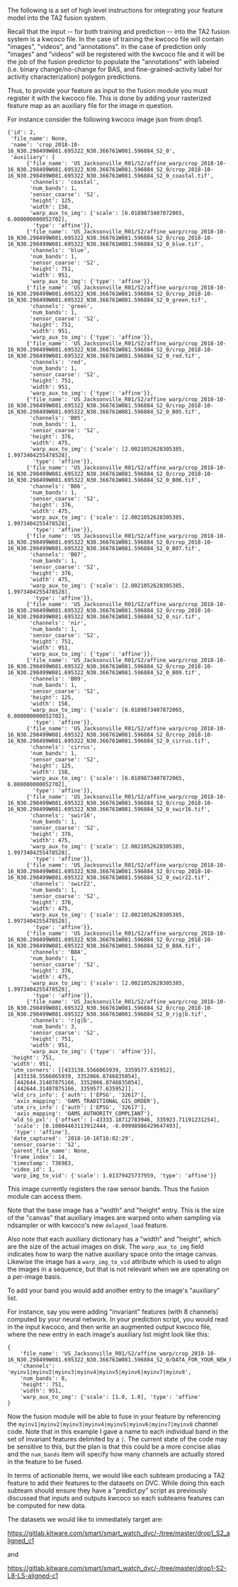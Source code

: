 The following is a set of high level instructions for integrating your feature model into the TA2 fusion system.

Recall that the input -- for both training and prediction -- into the TA2
fusion system is a kwcoco file. In the case of training the kwcoco file will
contain "images", "videos", and "annotations". In the case of prediction only
"images" and "videos" will be registered with the kwcoco file and it will be
the job of the fusion predictor to populate the "annotations" with labeled
(i.e. binary change/no-change for BAS, and fine-grained-activity label for
activity characterization) polygon predictions.

Thus, to provide your feature as input to the fusion module you must register
it with the kwcoco file. This is done by adding your rasterized feature map as
an auxiliary file for the image in question.

For instance consider the following kwcoco image json from drop1.

```
{'id': 2,
 'file_name': None,
 'name': 'crop_2018-10-16_N30.298499W081.695322_N30.366761W081.596884_S2_0',
 'auxiliary': [
      {'file_name': 'US_Jacksonville_R01/S2/affine_warp/crop_2018-10-16_N30.298499W081.695322_N30.366761W081.596884_S2_0/crop_2018-10-16_N30.298499W081.695322_N30.366761W081.596884_S2_0_coastal.tif',
       'channels': 'coastal',
       'num_bands': 1,
       'sensor_coarse': 'S2',
       'height': 125,
       'width': 158,
       'warp_aux_to_img': {'scale': [6.0189873407872065, 6.008000000052702],
        'type': 'affine'}},
      {'file_name': 'US_Jacksonville_R01/S2/affine_warp/crop_2018-10-16_N30.298499W081.695322_N30.366761W081.596884_S2_0/crop_2018-10-16_N30.298499W081.695322_N30.366761W081.596884_S2_0_blue.tif',
       'channels': 'blue',
       'num_bands': 1,
       'sensor_coarse': 'S2',
       'height': 751,
       'width': 951,
       'warp_aux_to_img': {'type': 'affine'}},
      {'file_name': 'US_Jacksonville_R01/S2/affine_warp/crop_2018-10-16_N30.298499W081.695322_N30.366761W081.596884_S2_0/crop_2018-10-16_N30.298499W081.695322_N30.366761W081.596884_S2_0_green.tif',
       'channels': 'green',
       'num_bands': 1,
       'sensor_coarse': 'S2',
       'height': 751,
       'width': 951,
       'warp_aux_to_img': {'type': 'affine'}},
      {'file_name': 'US_Jacksonville_R01/S2/affine_warp/crop_2018-10-16_N30.298499W081.695322_N30.366761W081.596884_S2_0/crop_2018-10-16_N30.298499W081.695322_N30.366761W081.596884_S2_0_red.tif',
       'channels': 'red',
       'num_bands': 1,
       'sensor_coarse': 'S2',
       'height': 751,
       'width': 951,
       'warp_aux_to_img': {'type': 'affine'}},
      {'file_name': 'US_Jacksonville_R01/S2/affine_warp/crop_2018-10-16_N30.298499W081.695322_N30.366761W081.596884_S2_0/crop_2018-10-16_N30.298499W081.695322_N30.366761W081.596884_S2_0_B05.tif',
       'channels': 'B05',
       'num_bands': 1,
       'sensor_coarse': 'S2',
       'height': 376,
       'width': 475,
       'warp_aux_to_img': {'scale': [2.0021052628305385, 1.9973404255478528],
        'type': 'affine'}},
      {'file_name': 'US_Jacksonville_R01/S2/affine_warp/crop_2018-10-16_N30.298499W081.695322_N30.366761W081.596884_S2_0/crop_2018-10-16_N30.298499W081.695322_N30.366761W081.596884_S2_0_B06.tif',
       'channels': 'B06',
       'num_bands': 1,
       'sensor_coarse': 'S2',
       'height': 376,
       'width': 475,
       'warp_aux_to_img': {'scale': [2.0021052628305385, 1.9973404255478528],
        'type': 'affine'}},
      {'file_name': 'US_Jacksonville_R01/S2/affine_warp/crop_2018-10-16_N30.298499W081.695322_N30.366761W081.596884_S2_0/crop_2018-10-16_N30.298499W081.695322_N30.366761W081.596884_S2_0_B07.tif',
       'channels': 'B07',
       'num_bands': 1,
       'sensor_coarse': 'S2',
       'height': 376,
       'width': 475,
       'warp_aux_to_img': {'scale': [2.0021052628305385, 1.9973404255478528],
        'type': 'affine'}},
      {'file_name': 'US_Jacksonville_R01/S2/affine_warp/crop_2018-10-16_N30.298499W081.695322_N30.366761W081.596884_S2_0/crop_2018-10-16_N30.298499W081.695322_N30.366761W081.596884_S2_0_nir.tif',
       'channels': 'nir',
       'num_bands': 1,
       'sensor_coarse': 'S2',
       'height': 751,
       'width': 951,
       'warp_aux_to_img': {'type': 'affine'}},
      {'file_name': 'US_Jacksonville_R01/S2/affine_warp/crop_2018-10-16_N30.298499W081.695322_N30.366761W081.596884_S2_0/crop_2018-10-16_N30.298499W081.695322_N30.366761W081.596884_S2_0_B09.tif',
       'channels': 'B09',
       'num_bands': 1,
       'sensor_coarse': 'S2',
       'height': 125,
       'width': 158,
       'warp_aux_to_img': {'scale': [6.0189873407872065, 6.008000000052702],
        'type': 'affine'}},
      {'file_name': 'US_Jacksonville_R01/S2/affine_warp/crop_2018-10-16_N30.298499W081.695322_N30.366761W081.596884_S2_0/crop_2018-10-16_N30.298499W081.695322_N30.366761W081.596884_S2_0_cirrus.tif',
       'channels': 'cirrus',
       'num_bands': 1,
       'sensor_coarse': 'S2',
       'height': 125,
       'width': 158,
       'warp_aux_to_img': {'scale': [6.0189873407872065, 6.008000000052702],
        'type': 'affine'}},
      {'file_name': 'US_Jacksonville_R01/S2/affine_warp/crop_2018-10-16_N30.298499W081.695322_N30.366761W081.596884_S2_0/crop_2018-10-16_N30.298499W081.695322_N30.366761W081.596884_S2_0_swir16.tif',
       'channels': 'swir16',
       'num_bands': 1,
       'sensor_coarse': 'S2',
       'height': 376,
       'width': 475,
       'warp_aux_to_img': {'scale': [2.0021052628305385, 1.9973404255478528],
        'type': 'affine'}},
      {'file_name': 'US_Jacksonville_R01/S2/affine_warp/crop_2018-10-16_N30.298499W081.695322_N30.366761W081.596884_S2_0/crop_2018-10-16_N30.298499W081.695322_N30.366761W081.596884_S2_0_swir22.tif',
       'channels': 'swir22',
       'num_bands': 1,
       'sensor_coarse': 'S2',
       'height': 376,
       'width': 475,
       'warp_aux_to_img': {'scale': [2.0021052628305385, 1.9973404255478528],
        'type': 'affine'}},
      {'file_name': 'US_Jacksonville_R01/S2/affine_warp/crop_2018-10-16_N30.298499W081.695322_N30.366761W081.596884_S2_0/crop_2018-10-16_N30.298499W081.695322_N30.366761W081.596884_S2_0_B8A.tif',
       'channels': 'B8A',
       'num_bands': 1,
       'sensor_coarse': 'S2',
       'height': 376,
       'width': 475,
       'warp_aux_to_img': {'scale': [2.0021052628305385, 1.9973404255478528],
        'type': 'affine'}},
      {'file_name': 'US_Jacksonville_R01/S2/affine_warp/crop_2018-10-16_N30.298499W081.695322_N30.366761W081.596884_S2_0/crop_2018-10-16_N30.298499W081.695322_N30.366761W081.596884_S2_0_r|g|b.tif',
       'channels': 'r|g|b',
       'num_bands': 3,
       'sensor_coarse': 'S2',
       'height': 751,
       'width': 951,
       'warp_aux_to_img': {'type': 'affine'}}],
 'height': 751,
 'width': 951,
 'utm_corners': [[433138.5566065939, 3359577.635952],
  [433138.5566065939, 3352066.8746835054],
  [442644.31407875166, 3352066.8746835054],
  [442644.31407875166, 3359577.635952]],
 'wld_crs_info': {'auth': ['EPSG', '32617'],
  'axis_mapping': 'OAMS_TRADITIONAL_GIS_ORDER'},
 'utm_crs_info': {'auth': ['EPSG', '32617'],
  'axis_mapping': 'OAMS_AUTHORITY_COMPLIANT'},
 'wld_to_pxl': {'offset': [-43333.18712783946, 335923.71191231254],
  'scale': [0.10004463113912444, -0.09998986429647493],
  'type': 'affine'},
 'date_captured': '2018-10-16T16:02:29',
 'sensor_coarse': 'S2',
 'parent_file_name': None,
 'frame_index': 14,
 'timestamp': 736983,
 'video_id': 1,
 'warp_img_to_vid': {'scale': 1.01379425737959, 'type': 'affine'}}
```


This image currently registers the raw sensor bands. Thus the fusion module can access them.

Note that the base image has a "width" and "height" entry. This is the size of
the "canvas" that auxiliary images are warped onto when sampling via ndsampler
or with kwcoco's new `delayed_load` feature. 

Also note that each auxiliary dictionary has a "width" and "height", which are
the size of the actual images on disk. The `warp_aux_to_img` field indicates
how to warp the native auxiliary space onto the image canvas. Likewise the
image has a `warp_img_to_vid` attribute which is used to align the images in a
sequence, but that is not relevant when we are operating on a per-image basis.

To add your band you would add another entry to the image's "auxiliary" list.

For instance, say you were adding "invariant" features (with 8 channels)
computed by your neural network. In your prediction script, you would read in
the input kwcoco, and then write an augmented output kwcoco file, where the new
entry in each image's auxiliary list might look like this:

```
{
    'file_name': 'US_Jacksonville_R01/S2/affine_warp/crop_2018-10-16_N30.298499W081.695322_N30.366761W081.596884_S2_0/DATA_FOR_YOUR_NEW_FEATURE.tif',
    'channels': 'myinv1|myinv2|myinv3|myinv4|myinv5|myinv6|myinv7|myinv8',
    'num_bands': 8,
    'height': 751,
    'width': 951,
    'warp_aux_to_img': {'scale': [1.0, 1.0], 'type': 'affine'
}
```

Now the fusion module will be able to fuse in your feature by referencing the
`myinv1|myinv2|myinv3|myinv4|myinv5|myinv6|myinv7|myinv8` channel code. Note
that in this example I gave a name to each individual band in the set of
invariant features delimited by a `|`. The current state of the code may be
sensitive to this, but the plan is that this could be a more concise alias and
the `num_bands` item will specify how many channels are actually stored in the
feature to be fused.


In terms of actionable items, we would like each subteam producing a TA2
feature to add their features to the datasets on DVC. While doing this each
subteam should ensure they have a "predict.py" script as previously discussed
that inputs and outputs kwcoco so each subteams features can be computed for
new data.

The datasets we would like to immediately target are:

https://gitlab.kitware.com/smart/smart_watch_dvc/-/tree/master/drop1_S2_aligned_c1

and 

https://gitlab.kitware.com/smart/smart_watch_dvc/-/tree/master/drop1-S2-L8-LS-aligned-c1
